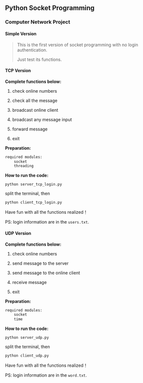 ## Python Socket Programming
### Computer Network Project

#### Simple Version

> This is the first version of socket programming with no login authentication.
>
> Just test its  functions.



#### TCP Version

**Complete functions below:**

1. check online numbers

2. check all the message

3. broadcast online client

4. broadcast any message input

5. forward message
6. exit

**Preparation:**

~~~python
required modules:
    socket
    threading
~~~

**How to run the code:**

~~~shell
python server_tcp_login.py
~~~

split the terminal, then

~~~shell
python client_tcp_login.py
~~~

Have fun with all the functions realized！

PS: login information are in the `users.txt`.



#### UDP Version

**Complete functions below:**

1. check online numbers

2. send message to the server

3. send message to the online client

4. receive message

5. exit

**Preparation:**

~~~python
required modules:
    socket
    time
~~~

**How to run the code:**

~~~shell
python server_udp.py
~~~

split the terminal, then

~~~shell
python client_udp.py
~~~

Have fun with all the functions realized！

PS: login information are in the `word.txt`.



